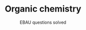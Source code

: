 ---
title: Organic chemistry 
subtitle: EBAU questions solved
summary: EBAU questions solved.
tags:
- EBAU
- organic-chemistry
categories:
- Chemistry

# Optional external URL for project (replaces project detail page).
external_link: "https://drive.google.com/file/d/1EFxD1LVncN-EGOIq6xUAJaNjtWYf3gop/view"

image:
  caption: Image by [**Colin Behrens**](https://pixabay.com/es/users/colin00b-346653/) on [Pixabay](https://pixabay.com/es/)
  focal_point: Smart
---